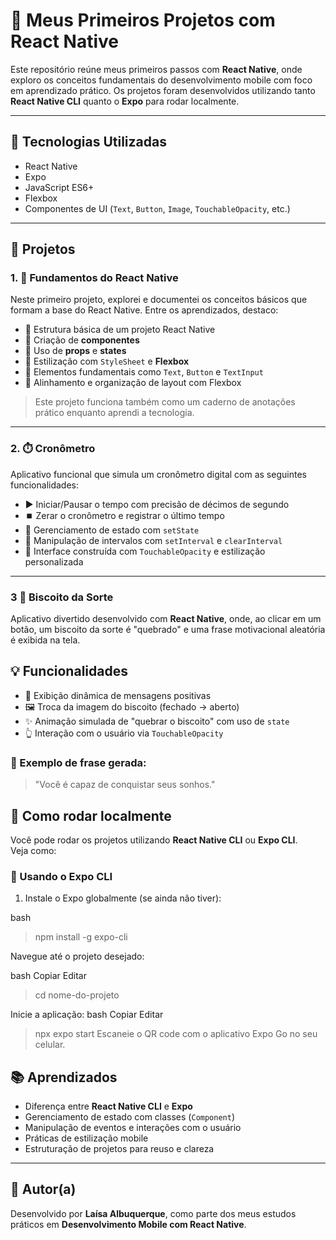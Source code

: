 # 📱 Meus Primeiros Projetos com React Native

Este repositório reúne meus primeiros passos com **React Native**, onde exploro os conceitos fundamentais do desenvolvimento mobile com foco em aprendizado prático. Os projetos foram desenvolvidos utilizando tanto **React Native CLI** quanto o **Expo** para rodar localmente.

---

## 🚀 Tecnologias Utilizadas

- React Native  
- Expo  
- JavaScript ES6+  
- Flexbox  
- Componentes de UI (`Text`, `Button`, `Image`, `TouchableOpacity`, etc.)

---

## 📂 Projetos

### 1. 🧱 Fundamentos do React Native

Neste primeiro projeto, explorei e documentei os conceitos básicos que formam a base do React Native. Entre os aprendizados, destaco:

- 🔹 Estrutura básica de um projeto React Native  
- 🔹 Criação de **componentes**  
- 🔹 Uso de **props** e **states**  
- 🔹 Estilização com `StyleSheet` e **Flexbox**  
- 🔹 Elementos fundamentais como `Text`, `Button` e `TextInput`  
- 🔹 Alinhamento e organização de layout com Flexbox  

> Este projeto funciona também como um caderno de anotações prático enquanto aprendi a tecnologia.

---

### 2. ⏱️ Cronômetro

Aplicativo funcional que simula um cronômetro digital com as seguintes funcionalidades:

- ▶️ Iniciar/Pausar o tempo com precisão de décimos de segundo  
- ⏹️ Zerar o cronômetro e registrar o último tempo  
- 🧠 Gerenciamento de estado com `setState`  
- 🧵 Manipulação de intervalos com `setInterval` e `clearInterval`  
- 📲 Interface construída com `TouchableOpacity` e estilização personalizada

---

### 3  🥠 Biscoito da Sorte

Aplicativo divertido desenvolvido com **React Native**, onde, ao clicar em um botão, um biscoito da sorte é "quebrado" e uma frase motivacional aleatória é exibida na tela.

## 💡 Funcionalidades

- 💬 Exibição dinâmica de mensagens positivas
- 🖼️ Troca da imagem do biscoito (fechado → aberto)
- ✨ Animação simulada de "quebrar o biscoito" com uso de `state`
- 👆 Interação com o usuário via `TouchableOpacity`

### 📌 Exemplo de frase gerada:
> "Você é capaz de conquistar seus sonhos."


## 🧪 Como rodar localmente

Você pode rodar os projetos utilizando **React Native CLI** ou **Expo CLI**.  
Veja como:

### 🔧 Usando o Expo CLI

1. Instale o Expo globalmente (se ainda não tiver):

bash
> npm install -g expo-cli

Navegue até o projeto desejado:

bash
Copiar
Editar
> cd nome-do-projeto

Inicie a aplicação:
bash
Copiar
Editar
> npx expo start
Escaneie o QR code com o aplicativo Expo Go no seu celular.

## 📚 Aprendizados

- Diferença entre **React Native CLI** e **Expo**
- Gerenciamento de estado com classes (`Component`)
- Manipulação de eventos e interações com o usuário
- Práticas de estilização mobile
- Estruturação de projetos para reuso e clareza

---

## 🧠 Autor(a)

Desenvolvido por **Laísa Albuquerque**, como parte dos meus estudos práticos em **Desenvolvimento Mobile com React Native**.


